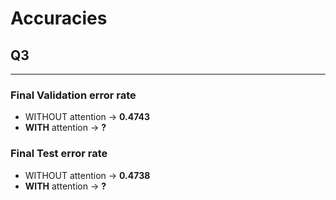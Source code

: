 # __Accuracies__

## Q3
---

### Final Validation error rate
- WITHOUT attention &rarr; __0.4743__
- **WITH** attention &rarr; __?__

### Final Test error rate
- WITHOUT attention &rarr; __0.4738__
- **WITH** attention &rarr; __?__